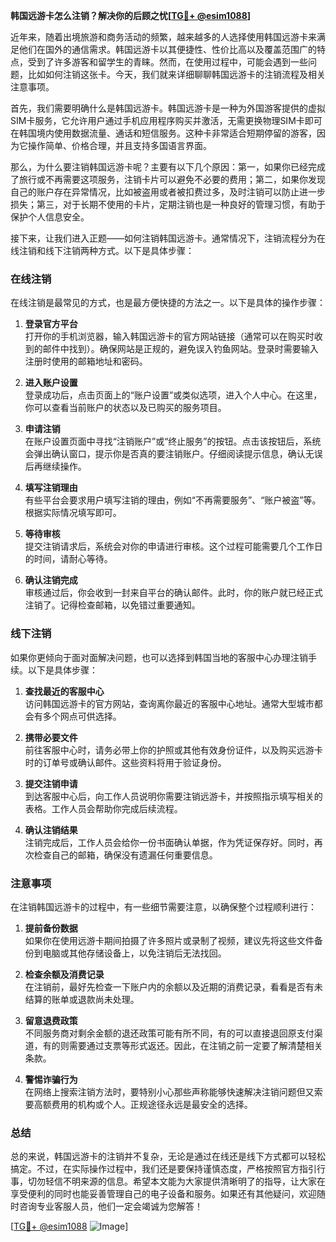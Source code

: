 **韩国远游卡怎么注销？解决你的后顾之忧[[TG💪+ @esim1088](https://t.me/s/esim1088)]**

近年来，随着出境旅游和商务活动的频繁，越来越多的人选择使用韩国远游卡来满足他们在国外的通信需求。韩国远游卡以其便捷性、性价比高以及覆盖范围广的特点，受到了许多游客和留学生的青睐。然而，在使用过程中，可能会遇到一些问题，比如如何注销这张卡。今天，我们就来详细聊聊韩国远游卡的注销流程及相关注意事项。

首先，我们需要明确什么是韩国远游卡。韩国远游卡是一种为外国游客提供的虚拟SIM卡服务，它允许用户通过手机应用程序购买并激活，无需更换物理SIM卡即可在韩国境内使用数据流量、通话和短信服务。这种卡非常适合短期停留的游客，因为它操作简单、价格合理，并且支持多国语言界面。

那么，为什么要注销韩国远游卡呢？主要有以下几个原因：第一，如果你已经完成了旅行或不再需要这项服务，注销卡片可以避免不必要的费用；第二，如果你发现自己的账户存在异常情况，比如被盗用或者被扣费过多，及时注销可以防止进一步损失；第三，对于长期不使用的卡片，定期注销也是一种良好的管理习惯，有助于保护个人信息安全。

接下来，让我们进入正题——如何注销韩国远游卡。通常情况下，注销流程分为在线注销和线下注销两种方式。以下是具体步骤：

### 在线注销

在线注销是最常见的方式，也是最方便快捷的方法之一。以下是具体的操作步骤：

1. **登录官方平台**  
   打开你的手机浏览器，输入韩国远游卡的官方网站链接（通常可以在购买时收到的邮件中找到）。确保网站是正规的，避免误入钓鱼网站。登录时需要输入注册时使用的邮箱地址和密码。

2. **进入账户设置**  
   登录成功后，点击页面上的“账户设置”或类似选项，进入个人中心。在这里，你可以查看当前账户的状态以及已购买的服务项目。

3. **申请注销**  
   在账户设置页面中寻找“注销账户”或“终止服务”的按钮。点击该按钮后，系统会弹出确认窗口，提示你是否真的要注销账户。仔细阅读提示信息，确认无误后再继续操作。

4. **填写注销理由**  
   有些平台会要求用户填写注销的理由，例如“不再需要服务”、“账户被盗”等。根据实际情况填写即可。

5. **等待审核**  
   提交注销请求后，系统会对你的申请进行审核。这个过程可能需要几个工作日的时间，请耐心等待。

6. **确认注销完成**  
   审核通过后，你会收到一封来自平台的确认邮件。此时，你的账户就已经正式注销了。记得检查邮箱，以免错过重要通知。

### 线下注销

如果你更倾向于面对面解决问题，也可以选择到韩国当地的客服中心办理注销手续。以下是具体步骤：

1. **查找最近的客服中心**  
   访问韩国远游卡的官方网站，查询离你最近的客服中心地址。通常大型城市都会有多个网点可供选择。

2. **携带必要文件**  
   前往客服中心时，请务必带上你的护照或其他有效身份证件，以及购买远游卡时的订单号或确认邮件。这些资料将用于验证身份。

3. **提交注销申请**  
   到达客服中心后，向工作人员说明你需要注销远游卡，并按照指示填写相关的表格。工作人员会帮助你完成后续流程。

4. **确认注销结果**  
   注销完成后，工作人员会给你一份书面确认单据，作为凭证保存好。同时，再次检查自己的邮箱，确保没有遗漏任何重要信息。

### 注意事项

在注销韩国远游卡的过程中，有一些细节需要注意，以确保整个过程顺利进行：

1. **提前备份数据**  
   如果你在使用远游卡期间拍摄了许多照片或录制了视频，建议先将这些文件备份到电脑或其他存储设备上，以免注销后无法找回。

2. **检查余额及消费记录**  
   在注销前，最好先检查一下账户内的余额以及近期的消费记录，看看是否有未结算的账单或退款尚未处理。

3. **留意退费政策**  
   不同服务商对剩余金额的退还政策可能有所不同，有的可以直接退回原支付渠道，有的则需要通过支票等形式返还。因此，在注销之前一定要了解清楚相关条款。

4. **警惕诈骗行为**  
   在网络上搜索注销方法时，要特别小心那些声称能够快速解决注销问题但又索要高额费用的机构或个人。正规途径永远是最安全的选择。

### 总结

总的来说，韩国远游卡的注销并不复杂，无论是通过在线还是线下方式都可以轻松搞定。不过，在实际操作过程中，我们还是要保持谨慎态度，严格按照官方指引行事，切勿轻信不明来源的信息。希望本文能为大家提供清晰明了的指导，让大家在享受便利的同时也能妥善管理自己的电子设备和服务。如果还有其他疑问，欢迎随时咨询专业客服人员，他们一定会竭诚为您解答！

[[TG💪+ @esim1088](https://t.me/s/esim1088) ![Image](https://i.postimg.cc/4NQfJmqS/Snipaste-2025-05-13-00-14-12.png)]